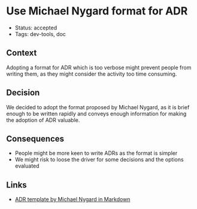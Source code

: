 # Use Michael Nygard format for ADR

- Status: accepted
- Tags: dev-tools, doc

## Context
Adopting a format for ADR which is too verbose might prevent people from writing them, as they might consider the activity too time consuming.

## Decision
We decided to adopt the format proposed by Michael Nygard, as it is brief enough to be written rapidly and conveys enough information for making the adoption of ADR valuable.

## Consequences
- People might be more keen to write ADRs as the format is simpler
- We might risk to loose the driver for some decisions and the options evaluated

## Links <!-- optional -->
- [ADR template by Michael Nygard in Markdown](https://github.com/joelparkerhenderson/architecture-decision-record/blob/main/templates/decision-record-template-by-michael-nygard/index.md)